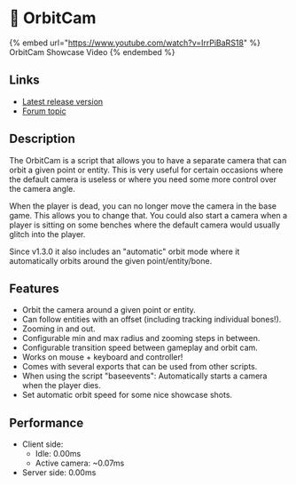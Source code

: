 # 🎦 OrbitCam

{% embed url="https://www.youtube.com/watch?v=IrrPiBaRS18" %}
OrbitCam Showcase Video
{% endembed %}

## Links

* [Latest release version](https://github.com/Kiminaze/OrbitCam/releases/latest)
* [Forum topic](https://forum.cfx.re/t/free-orbitcam-lets-you-orbit-around-a-given-point-or-entity/4971536)

## Description

The OrbitCam is a script that allows you to have a separate camera that can orbit a given point or entity. This is very useful for certain occasions where the default camera is useless or where you need some more control over the camera angle.

When the player is dead, you can no longer move the camera in the base game. This allows you to change that. You could also start a camera when a player is sitting on some benches where the default camera would usually glitch into the player.

Since v1.3.0 it also includes an "automatic" orbit mode where it automatically orbits around the given point/entity/bone.

## Features

* Orbit the camera around a given point or entity.
* Can follow entities with an offset (including tracking individual bones!).
* Zooming in and out.
* Configurable min and max radius and zooming steps in between.
* Configurable transition speed between gameplay and orbit cam.
* Works on mouse + keyboard and controller!
* Comes with several exports that can be used from other scripts.
* When using the script "baseevents": Automatically starts a camera when the player dies.
* Set automatic orbit speed for some nice showcase shots.

## Performance

* Client side:
  * Idle: 0.00ms
  * Active camera: \~0.07ms
* Server side: 0.00ms
